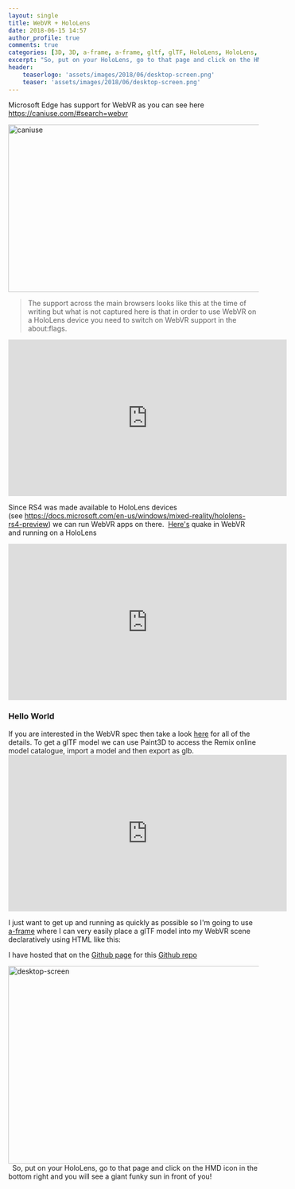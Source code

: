 ```yaml
---
layout: single
title: WebVR + HoloLens
date: 2018-06-15 14:57
author_profile: true
comments: true
categories: [3D, 3D, a-frame, a-frame, gltf, glTF, HoloLens, HoloLens, WebVR, webvr]
excerpt: "So, put on your HoloLens, go to that page and click on the HMD icon in the bottom right and you will see a giant funky sun in front of you!"
header:
    teaserlogo: 'assets/images/2018/06/desktop-screen.png'
    teaser: 'assets/images/2018/06/desktop-screen.png'
---
```

Microsoft Edge has support for WebVR as you can see here <a href="https://caniuse.com/#search=webvr">https://caniuse.com/#search=webvr</a>

<a href="{{ site.baseurl }}/assets/images/2018/06/caniuse.png"><img style="display: inline; background-image: none;" title="caniuse" src="{{ site.baseurl }}/assets/images/2018/06/caniuse_thumb.png" alt="caniuse" width="670" height="337" border="0" /></a>
<blockquote>The support across the main browsers looks like this at the time of writing but what is not captured here is that in order to use WebVR on a HoloLens device you need to switch on WebVR support in the about:flags.</blockquote>
<iframe src="https://www.youtube.com/embed/Vz9JqsV7HcM" width="560" height="315" frameborder="0" allowfullscreen="allowfullscreen">&lt;/iframe</iframe>

Since RS4 was made available to HoloLens devices (see https://docs.microsoft.com/en-us/windows/mixed-reality/hololens-rs4-preview) we can run WebVR apps on there.  <a href="http://media.tojicode.com/q3bsp/" target="_blank" rel="noopener">Here's</a> quake in WebVR and running on a HoloLens

<iframe src="https://www.youtube.com/embed/mjkEjSM_sAY" width="560" height="315" frameborder="0" allowfullscreen="allowfullscreen"></iframe>
<h3>Hello World</h3>
If you are interested in the WebVR spec then take a look <a href="https://immersive-web.github.io/webvr/spec/1.1/" target="_blank" rel="noopener">here</a> for all of the details. To get a glTF model we can use Paint3D to access the Remix online model catalogue, import a model and then export as glb.

<iframe src="https://www.youtube.com/embed/cfVRHw198Io" width="560" height="315" frameborder="0" allowfullscreen="allowfullscreen"></iframe>

I just want to get up and running as quickly as possible so I'm going to use <a href="https://aframe.io/" target="_blank" rel="noopener">a-frame</a> where I can very easily place a glTF model into my WebVR scene declaratively using HTML like this: <script src="https://gist.github.com/peted70/8576d609ef10d1e65b74c8a73c5a8a31.js"></script>

I have hosted that on the <a href="https://peted70.github.io/webvr-hololens/" target="_blank" rel="noopener">Github page</a> for this <a href="https://github.com/peted70/webvr-hololens" target="_blank" rel="noopener">Github repo</a>

<a href="{{ site.baseurl }}/assets/images/2018/06/desktop-screen.png"><img style="display: inline; background-image: none;" title="desktop-screen" src="{{ site.baseurl }}/assets/images/2018/06/desktop-screen_thumb.png" alt="desktop-screen" width="670" height="398" border="0" /></a>  So, put on your HoloLens, go to that page and click on the HMD icon in the bottom right and you will see a giant funky sun in front of you!
